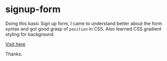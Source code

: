 # signup-form

Doing this basic Sign up form, I came to understand better about the form syntax and got good grasp of `position` in CSS. Also learned CSS gradient styling for background.

[Visit here](https://roopxx.github.io/signup-form/)

Thanks.